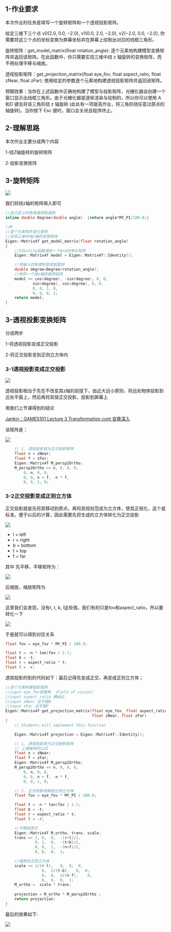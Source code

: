 ## 1-作业要求

本次作业的任务是填写一个旋转矩阵和一个透视投影矩阵。

给定三维下三个点 v0(2.0, 0.0, −2.0), v1(0.0, 2.0, −2.0), v2(−2.0, 0.0, −2.0), 你需要将这三个点的坐标变换为屏幕坐标并在屏幕上绘制出对应的线框三角形。

旋转矩阵：get\_model\_matrix(float rotation\_angle): 逐个元素地构建模型变换矩阵并返回该矩阵。在此函数中，你只需要实现三维中绕 z 轴旋转的变换矩阵，而不用处理平移与缩放。

透视投影矩阵：get\_projection\_matrix(float eye\_fov, float aspect\_ratio, float zNear, float zFar): 使用给定的参数逐个元素地构建透视投影矩阵并返回该矩阵。

预期效果：当你在上述函数中正确地构建了模型与投影矩阵，光栅化器会创建一个窗口显示出线框三角形。由于光栅化器是逐帧渲染与绘制的，所以你可以使用 A 和D 键去将该三角形绕 z 轴旋转 (此处有一项提高作业，将三角形绕任意过原点的轴旋转)。当你按下 Esc 键时，窗口会关闭且程序终止。

## 2-理解思路

本次作业主要分成两个内容

1-绕Z轴旋转的旋转矩阵

2-投影变换矩阵

## 3-旋转矩阵

![](res/总结/v2-058225a9ae04fc8377e0d77810ac00b0_720w.jpg)

我们将绕z轴的矩阵填入即可

```cpp
//自己定义的角度值转弧度制
inline double Degree(double angle)  {return angle*MY_PI/180.0;}

//M
//逐个元素构件变化矩阵
//实现三维中绕z轴的变换矩阵
Eigen::Matrix4f get_model_matrix(float rotation_angle)
{
    //Identity函数得到一个4×4的单位矩阵
    Eigen::Matrix4f model = Eigen::Matrix4f::Identity();

    //把输入的角度制变成弧度制
    double degree=Degree(rotation_angle);
    //构件一个绕z轴的旋转矩阵
    model << cos(degree), -sin(degree), 0, 0,
            sin(degree), cos(degree), 0, 0,
            0, 0, 1, 0,
            0, 0, 0, 1;
    return model;
}
```

## 3-透视投影变换矩阵

分成两步

1-将透视投影变成正交投影

2-将正交投影变到正则立方体内

### 3-1透视投影变成正交投影

![](res/总结/v2-3ee69e8e377cfc3f5f24c98b66bf95d0_720w.jpg)

透视投影相当于先在不改变其z轴的前提下，由近大远小原则，将远处物体投影到近处平面上，然后再将其按正交投影，投影到屏幕上

用我们上节课得到的结论

[Jankin：GAMES101 Lecture 3 Transformation cont 变换深入](https://zhuanlan.zhihu.com/p/535879888)

该矩阵是：

![](res/总结/v2-e16eb959809496fa0642b2747c9f97bb_720w.jpg)

```cpp
    // 1. 透视投影转为正交投影矩阵
    float n = zNear;
    float f = zFar;
    Eigen::Matrix4f M_persp2Ortho;
    M_persp2Ortho << n, 0, 0, 0,
		0, n, 0, 0,
		0, 0, n + f, -n * f,
		0, 0, 1, 0;
```

### 3-2正交投影变成正则立方体

正交投影就是先将其移动到原点，再将其规划范成为立方体，使其正规化，这个是标准，便于以后的计算，因此需要先将生成的立方体转化为正交投影

![](res/总结/v2-04c60989f3e16ce70698f00e4b8413e8_720w.jpg)

- l = left
- r = right
- b = bottom
- t = top
- f = far

其中 先平移，平移矩阵为：

![](res/总结/v2-6c4cab8ed6288b43b95e91a00d6187db_720w.jpg)

后缩放，缩放矩阵为

![](res/总结/v2-bcbe5112033b6f86e3259b46b8bf6704_720w.jpg)

这里我们会发现，没有r, t, b, l这些值。我们有的只是fov和aspect\_ratio，所以要转化一下

![](res/总结/v2-54330ed03b964b0be6082b4ed9991749_720w.jpg)

于是就可以得到对应关系

```cpp
float fov = eye_fov * MY_PI / 180.0;

float t = -n * tan(fov / 2.);
float b = -t;
float r = aspect_ratio * t;
float l = -r;
```

透视投影的到的代码如下：最后记得先变成正交，再变成正则立方体；

```cpp
//逐个元素构建投影矩阵
//input eye_fov视锥角 （Field of vision）
//input aspect_ratio 横纵比
//input zNear 近平面N
//input zFar 远平面F
Eigen::Matrix4f get_projection_matrix(float eye_fov, float aspect_ratio,
                                      float zNear, float zFar)
{
    // Students will implement this function

    Eigen::Matrix4f projection = Eigen::Matrix4f::Identity();

    // 1. 透视投影转为正交投影矩阵
    // 上课推导的公式
    float n = zNear;
    float f = zFar;
    Eigen::Matrix4f M_persp2Ortho;
    M_persp2Ortho << n, 0, 0, 0,
		0, n, 0, 0,
		0, 0, n + f, -n * f,
		0, 0, 1, 0;

    // 2. 正交投影转换到正则立方体
    float fov = eye_fov * MY_PI / 180.0;

    float t = -n * tan(fov / 2.);
    float b = -t;
    float r = aspect_ratio * t;
    float l = -r;

    //平移到原点
    Eigen::Matrix4f M_ortho, trans, scale;
    trans << 1, 0,  0,  -(r+l)/2,
             0, 1,  0,  -(t+b)/2,
             0, 0,  1,  -(n+f)/2,
             0, 0,  0,  1;

    //缩放到正则立方体
    scale << 2/(r-l),   0,  0,  0,
                0,  2/(t-b),   0,  0,
                0,  0,  2/(n-f),    0,
                0,  0,  0,  1;
    M_ortho =  scale * trans;
            
    projection = M_ortho * M_persp2Ortho ;
    return projection;
}
```

最后的效果如下:

![](res/总结/v2-7800c1574ee9501e535af475a0df0977_720w.jpg)